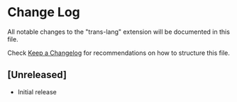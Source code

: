 # Change Log

All notable changes to the "trans-lang" extension will be documented in this file.

Check [Keep a Changelog](http://keepachangelog.com/) for recommendations on how to structure this file.

## [Unreleased]

- Initial release